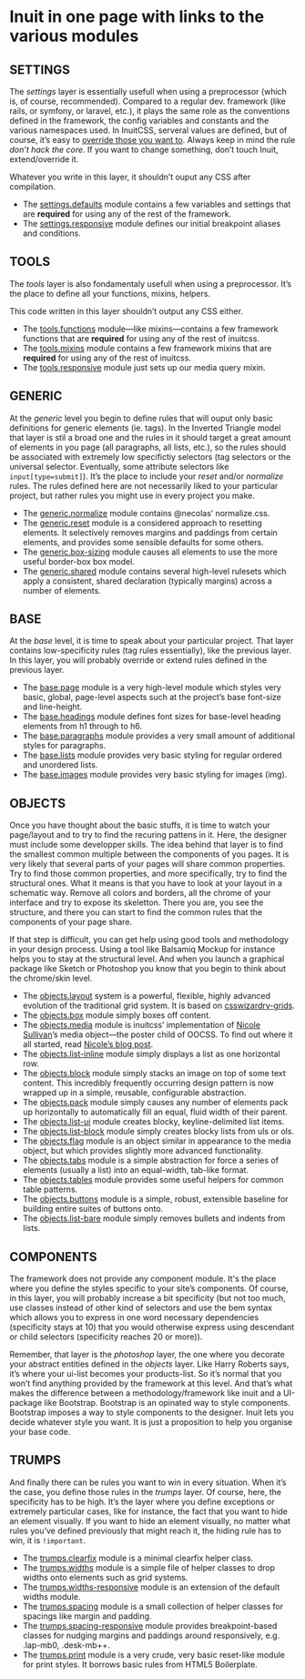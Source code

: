 Inuit in one page with links to the various modules
===================================================

SETTINGS
--------

The *settings* layer is essentially usefull when using a preprocessor (which is, of course, recommended). Compared to a regular dev. framework (like rails, or symfony, or laravel, etc.), it plays the same role as the conventions defined in the framework, the config variables and constants and the various namespaces used. In InuitCSS, serveral values are defined, but of course, it’s easy to [override those you want to](https://github.com/inuitcss/getting-started#modifying-inuitcss). Always keep in mind the rule *don’t hack the core*. If you want to change something, don’t touch Inuit, extend/override it.

Whatever you write in this layer, it shouldn’t ouput any CSS after compilation.

- The [settings.defaults](https://github.com/inuitcss/settings.defaults/blob/master/_settings.defaults.scss) module contains a few variables and settings that are **required** for using any of the rest of the framework.
- The [settings.responsive](https://github.com/inuitcss/settings.responsive/blob/master/_settings.responsive.scss) module defines our initial breakpoint aliases and conditions.

TOOLS
-----

The *tools* layer is also fondamentaly usefull when using a preprocessor. It’s the place to define all your functions, mixins, helpers.

This code written in this layer shouldn’t output any CSS either.

- The [tools.functions](https://github.com/inuitcss/tools.functions/blob/master/_tools.functions.scss) module—like mixins—contains a few framework functions that are **required** for using any of the rest of inuitcss. 
- The [tools.mixins](https://github.com/inuitcss/tools.mixins/blob/master/_tools.mixins.scss) module contains a few framework mixins that are **required** for using any of the rest of inuitcss.
- The [tools.responsive](https://github.com/inuitcss/tools.responsive/blob/master/_tools.responsive.scss) module just sets up our media query mixin.

GENERIC
-------

At the *generic* level you begin to define rules that will ouput only basic definitions for generic elements (ie. tags). In the Inverted Triangle model that layer is stil a broad one and the rules in it should target a great amount of elements in you page (all paragraphs, all lists, etc.), so the rules should be associated with extremely low specifictiy selectors (tag selectors or the universal selector. Eventually, some attribute selectors like `input[type=submit]`). It’s the place to include your *reset* and/or *normalize* rules. The rules defined here are not necessarily liked to your particular project, but rather rules you might use in every project you make.

- The [generic.normalize](https://github.com/inuitcss/generic.normalize/blob/master/_generic.normalize.scss) module contains @necolas’ normalize.css. 
- The [generic.reset](https://github.com/inuitcss/generic.reset/blob/master/_generic.reset.scss) module is a considered approach to resetting elements. It selectively removes margins and paddings from certain elements, and provides some sensible defaults for some others.
- The [generic.box-sizing](https://github.com/inuitcss/generic.box-sizing/blob/master/_generic.box-sizing.scss) module causes all elements to use the more useful border-box box model.
- The [generic.shared](https://github.com/inuitcss/generic.shared/blob/master/_generic.shared.scss) module contains several high-level rulesets which apply a consistent, shared declaration (typically margins) across a number of elements.

BASE
----

At the *base* level, it is time to speak about your particular project. That layer contains low-specificity rules (tag rules essentially), like the previous layer. In this layer, you will probably override or extend rules defined in the previous layer.

- The [base.page](https://github.com/inuitcss/base.page/blob/master/_base.page.scss) module is a very high-level module which styles very basic, global, page-level aspects such at the project’s base font-size and line-height.
- The [base.headings](https://github.com/inuitcss/base.headings/blob/master/_base.headings.scss) module defines font sizes for base-level heading elements from h1 through to h6.
- The [base.paragraphs](https://github.com/inuitcss/base.paragraphs/blob/master/_base.paragraphs.scss) module provides a very small amount of additional styles for paragraphs.
- The [base.lists](https://github.com/inuitcss/base.lists/blob/master/_base.lists.scss) module provides very basic styling for regular ordered and unordered lists.
- The [base.images](https://github.com/inuitcss/base.images/blob/master/_base.images.scss) module provides very basic styling for images (img).

OBJECTS
-------

Once you have thought about the basic stuffs, it is time to watch your page/layout and to try to find the recuring pattens in it. Here, the designer must include some developper skills. The idea behind that layer is to find the smallest common multiple between the components of you pages. It is very likely that several parts of your pages will share common properties. Try to find those common properties, and more specifically, try to find the structural ones. What it means is that you have to look at your layout in a schematic way. Remove all colors and borders, all the chrome of your interface and try to expose its skeletton. There you are, you see the structure, and there you can start to find the common rules that the components of your page share. 

If that step is difficult, you can get help using good tools and methodology in your design process. Using a tool like Balsamiq Mockup for instance helps you to stay at the structural level. And when you launch a graphical package like Sketch or Photoshop you know that you begin to think about the chrome/skin level.

- The [objects.layout](https://github.com/inuitcss/objects.layout/blob/master/_objects.layout.scss) system is a powerful, flexible, highly advanced evolution of the traditional grid system. It is based on [csswizardry-grids](http://csswizardry.com/csswizardry-grids/).
- The [objects.box](https://github.com/inuitcss/objects.box/blob/master/_objects.box.scss) module simply boxes off content.
- The [objects.media](https://github.com/inuitcss/objects.media/blob/master/_objects.media.scss) module is inuitcss’ implementation of [Nicole Sullivan](https://twitter.com/stubbornella)’s media object—the poster child of OOCSS. To find out where it all started, read [Nicole’s blog post](http://www.stubbornella.org/content/2010/06/25/the-media-object-saves-hundreds-of-lines-of-code/).
- The [objects.list-inline](https://github.com/inuitcss/objects.list-inline/blob/master/_objects.list-inline.scss) module simply displays a list as one horizontal row.
- The [objects.block](https://github.com/inuitcss/objects.block/blob/master/_objects.block.scss) module simply stacks an image on top of some text content. This incredibly frequently occurring design pattern is now wrapped up in a simple, reusable, configurable abstraction.
- The [objects.pack](https://github.com/inuitcss/objects.pack/blob/master/_objects.pack.scss) module simply causes any number of elements pack up horizontally to automatically fill an equal, fluid width of their parent.
- The [objects.list-ui](https://github.com/inuitcss/objects.list-ui/blob/master/_objects.list-ui.scss) module creates blocky, keyline-delimited list items.
- The [objects.list-block](https://github.com/inuitcss/objects.list-block/blob/master/_objects.list-block.scss) module simply creates blocky lists from uls or ols.
- The [objects.flag](https://github.com/inuitcss/objects.flag/blob/master/_objects.flag.scss) module is an object similar in appearance to the media object, but which provides slightly more advanced functionality.
- The [objects.tabs](https://github.com/inuitcss/objects.tabs/blob/master/_objects.tabs.scss) module is a simple abstraction for force a series of elements (usually a list) into an equal-width, tab-like format.
- The [objects.tables](https://github.com/inuitcss/objects.tables/blob/master/_objects.tables.scss) module provides some useful helpers for common table patterns.
- The [objects.buttons](https://github.com/inuitcss/objects.buttons/blob/master/_objects.buttons.scss) module is a simple, robust, extensible baseline for building entire suites of buttons onto.
- The [objects.list-bare](https://github.com/inuitcss/objects.list-bare/blob/master/_objects.list-bare.scss) module simply removes bullets and indents from lists.

COMPONENTS
----------

The framework does not provide any component module. It's the place where you define the styles specific to your site’s components. Of course, in this layer, you will probably increase a bit specificity (but not too much, use classes instead of other kind of selectors and use the bem syntax which allows you to express in one word necessary dependencies (specificity stays at 10) that you would otherwise express using descendant or child selectors (specificity reaches 20 or more)). 

Remember, that layer is the *photoshop* layer, the one where you decorate your abstract entities defined in the *objects* layer. Like Harry Roberts says, it’s where your ui-list becomes your products-list. So it’s normal that you won’t find anything provided by the framework at this level. And that’s what makes the difference between a methodology/framework like inuit and a UI-package like Bootstrap. Bootstrap is an opinated way to style components. Bootstrap imposes a way to style components to the designer. Inuit lets you decide whatever style you want. It is just a proposition to help you organise your base code.  

TRUMPS
------

And finally there can be rules you want to win in every situation. When it’s the case, you define those rules in the *trumps* layer. Of course, here, the specificity has to be high. It’s the layer where you define exceptions or extremely particular cases, like for instance, the fact that you want to hide an element visually. If you want to hide an element visually, no matter what rules you’ve defined previously that might reach it, the hiding rule has to win, it is `!important`.

- The [trumps.clearfix](https://github.com/inuitcss/trumps.clearfix/blob/master/_trumps.clearfix.scss) module is a minimal clearfix helper class.
- The [trumps.widths](https://github.com/inuitcss/trumps.widths/blob/master/_trumps.widths.scss) module is a simple file of helper classes to drop widths onto elements such as grid systems.
- The [trumps.widths-responsive](https://github.com/inuitcss/trumps.widths-responsive/blob/master/_trumps.widths-responsive.scss) module is an extension of the default widths module. 
- The [trumps.spacing](https://github.com/inuitcss/trumps.spacing/blob/master/_trumps.spacing.scss) module is a small collection of helper classes for spacings like margin and padding.
- The [trumps.spacing-responsive](https://github.com/inuitcss/trumps.spacing-responsive/blob/master/_trumps.spacing-responsive.scss) module provides breakpoint-based classes for nudging margins and paddings around responsively, e.g. .lap-mb0, .desk-mb++.
- The [trumps.print](https://github.com/inuitcss/trumps.print/blob/master/_trumps.print.scss) module is a very crude, very basic reset-like module for print styles. It borrows basic rules from HTML5 Boilerplate.
